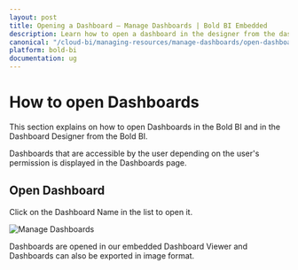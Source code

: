 ```yaml
---
layout: post
title: Opening a Dashboard – Manage Dashboards | Bold BI Embedded
description: Learn how to open a dashboard in the designer from the dashboard listing that is accessible to you in Bold BI Embedded.
canonical: "/cloud-bi/managing-resources/manage-dashboards/open-dashboards/" 
platform: bold-bi
documentation: ug
---
```


# How to open Dashboards

This section explains on how to open Dashboards in the Bold BI and in the Dashboard Designer from the Bold BI.

Dashboards that are accessible by the user depending on the user's permission is displayed in the Dashboards page.

## Open Dashboard

Click on the Dashboard Name in the list to open it.

![Manage Dashboards](/bold-bi-docs/static/assets/embedded/managing-resources/manage-dashboards/images/manage-Dashboards.png#width=65%)

Dashboards are opened in our embedded Dashboard Viewer and Dashboards can also be exported in image format.